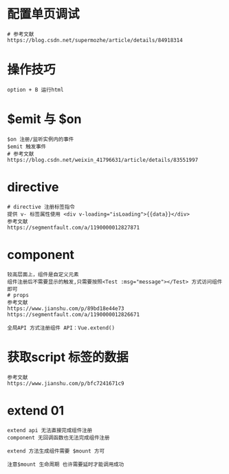 # 配置单页调试
```
# 参考文献
https://blog.csdn.net/supermozhe/article/details/84918314
```

# 操作技巧
```
option + B 运行html
```
# $emit 与 $on
```
$on 注册/监听实例内的事件
$emit 触发事件
# 参考文献
https://blog.csdn.net/weixin_41796631/article/details/83551997
```
# directive
```
# directive 注册标签指令 
提供 v- 标签属性使用 <div v-loading="isLoading">{{data}}</div>
参考文献
https://segmentfault.com/a/1190000012827871
```
# component
```
较高层面上，组件是自定义元素
组件注册后不需要显示的触发,只需要按照<Test :msg="message"></Test> 方式访问组件即可
# props
参考文献
https://www.jianshu.com/p/89bd18e44e73
https://segmentfault.com/a/1190000012826671

全局API 方式注册组件 API：Vue.extend()
```
# 获取script 标签的数据
```
参考文献
https://www.jianshu.com/p/bfc7241671c9
```
# extend 01
```
extend api 无法直接完成组件注册
component 无回调函数也无法完成组件注册

extend 方法生成组件需要 $mount 方可

注意$mount 生命周期 也许需要延时才能调用成功
```
